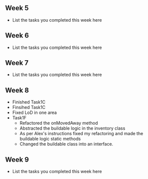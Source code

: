 ## Week 5

- List the tasks you completed this week here

## Week 6

- List the tasks you completed this week here

## Week 7

- List the tasks you completed this week here

## Week 8

- Finished Task1C
- Finsihed Task1C
- Fixed LoD in one area
- Task1F 
    - Refactored the onMovedAway method
    - Abstracted the buildable logic in the inventory class
    - As per Alex's instructions fixed my refactoring and made the buildable logic static methods
    - Changed the buildable class into an interface.

## Week 9

- List the tasks you completed this week here
